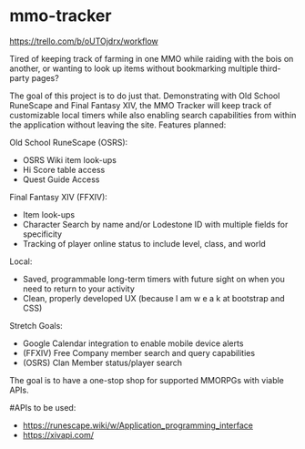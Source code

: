 # mmo-tracker

https://trello.com/b/oUTOjdrx/workflow

Tired of keeping track of farming in one MMO while raiding with the bois on another, or wanting to look up items without bookmarking multiple third-party pages?

The goal of this project is to do just that. Demonstrating with Old School RuneScape and Final Fantasy XIV, the MMO Tracker will keep track of customizable local timers while also enabling search capabilities from within the application without leaving the site. Features planned:

Old School RuneScape (OSRS):
  - OSRS Wiki item look-ups
  - Hi Score table access
  - Quest Guide Access

Final Fantasy XIV (FFXIV):
  - Item look-ups
  - Character Search by name and/or Lodestone ID with multiple fields for specificity
  - Tracking of player online status to include level, class, and world
  
Local:
  - Saved, programmable long-term timers with future sight on when you need to return to your activity
  - Clean, properly developed UX (because I am w e a k at bootstrap and CSS)

Stretch Goals:
  - Google Calendar integration to enable mobile device alerts
  - (FFXIV) Free Company member search and query capabilities
  - (OSRS) Clan Member status/player search
  
 The goal is to have a one-stop shop for supported MMORPGs with viable APIs.

#APIs to be used:
- https://runescape.wiki/w/Application_programming_interface
- https://xivapi.com/
